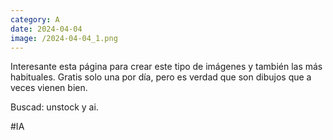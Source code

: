 ```yaml
--- 
category: A 
date: 2024-04-04 
image: /2024-04-04_1.png 
--- 
```


Interesante esta página para crear este tipo de imágenes y también las más habituales. Gratis solo una por día, pero es verdad que son dibujos que a veces vienen bien. 

Buscad: unstock y ai.

#IA